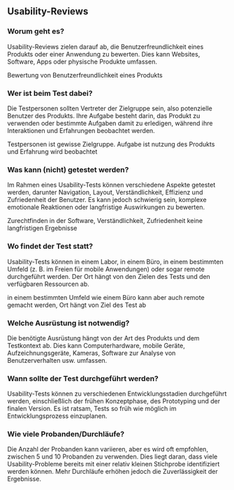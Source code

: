 
## Usability-Reviews


### Worum geht es?
Usability-Reviews zielen darauf ab, die Benutzerfreundlichkeit eines Produkts oder einer Anwendung zu bewerten. Dies kann Websites, Software, Apps oder physische Produkte umfassen.

Bewertung von Benutzerfreundlichkeit eines Produkts

### Wer ist beim Test dabei?
Die Testpersonen sollten Vertreter der Zielgruppe sein, also potenzielle Benutzer des Produkts. Ihre Aufgabe besteht darin, das Produkt zu verwenden oder bestimmte Aufgaben damit zu erledigen, während ihre Interaktionen und Erfahrungen beobachtet werden.

Testpersonen ist gewisse Zielgruppe. Aufgabe ist nutzung des Produkts und Erfahrung wird beobachtet

### Was kann (nicht) getestet werden?
Im Rahmen eines Usability-Tests können verschiedene Aspekte getestet werden, darunter Navigation, Layout, Verständlichkeit, Effizienz und Zufriedenheit der Benutzer. Es kann jedoch schwierig sein, komplexe emotionale Reaktionen oder langfristige Auswirkungen zu bewerten.

Zurechtfinden in der Software, Verständlichkeit, Zufriedenheit
keine langfristigen Ergebnisse

### Wo findet der Test statt?
Usability-Tests können in einem Labor, in einem Büro, in einem bestimmten Umfeld (z. B. im Freien für mobile Anwendungen) oder sogar remote durchgeführt werden. Der Ort hängt von den Zielen des Tests und den verfügbaren Ressourcen ab.

in einem bestimmten Umfeld wie einem Büro kann aber auch remote gemacht werden, Ort hängt von Ziel des Test ab

### Welche Ausrüstung ist notwendig?
Die benötigte Ausrüstung hängt von der Art des Produkts und dem Testkontext ab. Dies kann Computerhardware, mobile Geräte, Aufzeichnungsgeräte, Kameras, Software zur Analyse von Benutzerverhalten usw. umfassen.

### Wann sollte der Test durchgeführt werden?
Usability-Tests können zu verschiedenen Entwicklungsstadien durchgeführt werden, einschließlich der frühen Konzeptphase, des Prototyping und der finalen Version. Es ist ratsam, Tests so früh wie möglich im Entwicklungsprozess einzuplanen.

### Wie viele Probanden/Durchläufe?
Die Anzahl der Probanden kann variieren, aber es wird oft empfohlen, zwischen 5 und 10 Probanden zu verwenden. Dies liegt daran, dass viele Usability-Probleme bereits mit einer relativ kleinen Stichprobe identifiziert werden können. Mehr Durchläufe erhöhen jedoch die Zuverlässigkeit der Ergebnisse.